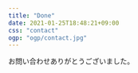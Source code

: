 ```yaml
---
title: "Done"
date: 2021-01-25T18:48:21+09:00
css: "contact"
ogp: "ogp/contact.jpg"
---
```

お問い合わせありがとうございました。